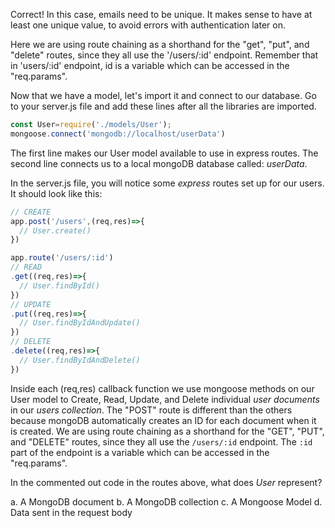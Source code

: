 Correct! In this case, emails need to be unique. It makes sense to have at least one unique value, to avoid errors with authentication later on.


Here we are using route chaining as a shorthand for the "get", "put", and "delete" routes, since they all use the '/users/:id' endpoint. Remember that in 'users/:id' endpoint, id is a variable which can be accessed in the "req.params".

Now that we have a model, let's import it and connect to our database. Go to your server.js file and add these lines after all the libraries are imported.

```javascript
const User=require('./models/User');
mongoose.connect('mongodb://localhost/userData')
```

The first line makes our User model available to use in express routes. The second line connects us to a local mongoDB database called: *userData*. 

In the server.js file, you will notice some *express* routes set up for our users. It should look like this:

```javascript
// CREATE
app.post('/users',(req,res)=>{
  // User.create()
})

app.route('/users/:id')
// READ
.get((req,res)=>{
  // User.findById()
})
// UPDATE
.put((req,res)=>{
  // User.findByIdAndUpdate()
})
// DELETE
.delete((req,res)=>{
  // User.findByIdAndDelete()
})
```

Inside each (req,res) callback function we use mongoose methods on our User model to Create, Read, Update, and Delete individual *user documents* in our *users collection*. The "POST" route is different than the others because mongoDB automatically creates an ID for each document when it is created. We are using route chaining as a shorthand for the "GET", "PUT", and "DELETE" routes, since they all use the `/users/:id` endpoint. The `:id` part of the endpoint is a variable which can be accessed in the "req.params". 

In the commented out code in the routes above, what does *User* represent?

a. A MongoDB document
b. A MongoDB collection
c. A Mongoose Model
d. Data sent in the request body
